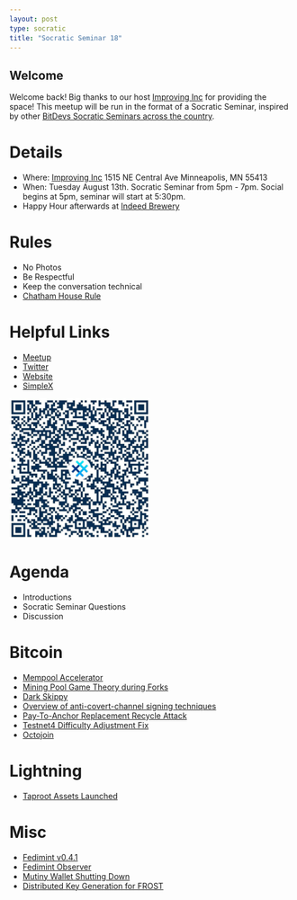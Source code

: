 ```yaml
---
layout: post
type: socratic
title: "Socratic Seminar 18"
---
```


## Welcome

Welcome back! Big thanks to our host [Improving Inc](https://improving.com/) for providing the space!
This meetup will be run in the format of a Socratic Seminar, inspired by other [BitDevs Socratic Seminars across the country](https://bitdevs.org/cities).

# Details
 - Where: [Improving Inc](https://www.google.com/maps/place/1515+NE+Central+Ave,+Minneapolis,+MN+55413/@45.0037797,-93.2469316,17z/data=!4m6!3m5!1s0x52b32d965c06ad57:0x277e62e6c3015129!8m2!3d45.0039428!4d-93.2456978!16s%2Fg%2F11bw3z3dw6) 1515 NE Central Ave Minneapolis, MN 55413
 - When: Tuesday August 13th. Socratic Seminar from 5pm - 7pm. Social begins at 5pm, seminar will start at 5:30pm. 
 - Happy Hour afterwards at [Indeed Brewery](https://www.indeedbrewing.com/)

# Rules
 - No Photos
 - Be Respectful
 - Keep the conversation technical
 - [Chatham House Rule](https://www.facilitator.school/blog/chatham-house-rule)

# Helpful Links
 - [Meetup](https://www.meetup.com/minneapolis-bitcoin-developers/events/301716007)
 - [Twitter](https://twitter.com/BitcoinersMPLS)
 - [Website](https://bitdevsmpls.org)
 - [SimpleX](https://simplex.chat/contact#/?v=1-2&smp=smp%3A%2F%2FenEkec4hlR3UtKx2NMpOUK_K4ZuDxjWBO1d9Y4YXVaA%3D%40smp14.simplex.im%2F2yDM8Eh4B5js6FLUOsANpVYwUt79Q_TO%23%2F%3Fv%3D1-2%26dh%3DMCowBQYDK2VuAyEAqaz4Ij9Xxn3ziHXN9DhPBdbTgYc-XjGpKcr-oDBL-hc%253D%26srv%3Daspkyu2sopsnizbyfabtsicikr2s4r3ti35jogbcekhm3fsoeyjvgrid.onion&data=%7B%22type%22%3A%22group%22%2C%22groupLinkId%22%3A%22I3WA2zuDa5OOHwDT6m0G8Q%3D%3D%22%7D)


<img src="../simplex.jpeg" width="250" height="250" />

# Agenda
 - Introductions
 - Socratic Seminar Questions
 - Discussion

# Bitcoin
 - [Mempool Accelerator](https://mempool.space/accelerator)
 - [Mining Pool Game Theory during Forks](https://b10c.me/blog/014-mining-pool-game-theory-during-forks/)
 - [Dark Skippy](https://darkskippy.com/)
 - [Overview of anti-covert-channel signing techniques](https://lists.linuxfoundation.org/pipermail/bitcoin-dev/2020-March/017667.html)
 - [Pay-To-Anchor Replacement Recycle Attack](https://bitcoinops.org/en/newsletters/2024/08/09/)
 - [Testnet4 Difficulty Adjustment Fix](https://github.com/bitcoin/bitcoin/pull/29775)
 - [Octojoin](https://uncensoredtech.substack.com/p/octojoin)

# Lightning
 - [Taproot Assets Launched](https://x.com/roasbeef/status/1815807239762108571)

# Misc
 - [Fedimint v0.4.1](https://github.com/fedimint/fedimint/releases/tag/v0.4.1)
 - [Fedimint Observer](https://observer.fedimint.org/)
 - [Mutiny Wallet Shutting Down](https://blog.mutinywallet.com/mutiny-wallet-is-shutting-down/)
 - [Distributed Key Generation for FROST](https://bitcoinops.org/en/newsletters/2024/07/19/)